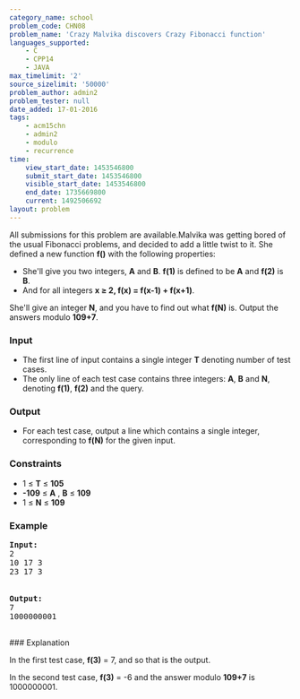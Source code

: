 ```yaml
---
category_name: school
problem_code: CHN08
problem_name: 'Crazy Malvika discovers Crazy Fibonacci function'
languages_supported:
    - C
    - CPP14
    - JAVA
max_timelimit: '2'
source_sizelimit: '50000'
problem_author: admin2
problem_tester: null
date_added: 17-01-2016
tags:
    - acm15chn
    - admin2
    - modulo
    - recurrence
time:
    view_start_date: 1453546800
    submit_start_date: 1453546800
    visible_start_date: 1453546800
    end_date: 1735669800
    current: 1492506692
layout: problem
---
```

All submissions for this problem are available.Malvika was getting bored of the usual Fibonacci problems, and decided to add a little twist to it. She defined a new function **f()** with the following properties:

- She'll give you two integers, **A** and **B**. **f(1)** is defined to be **A** and **f(2)** is **B**.
- And for all integers **x ≥ 2, f(x) = f(x-1) + f(x+1)**.

She'll give an integer **N**, and you have to find out what **f(N)** is. Output the answers modulo **109+7**.

### Input

- The first line of input contains a single integer **T** denoting number of test cases.
- The only line of each test case contains three integers: **A**, **B** and **N**, denoting **f(1)**, **f(2)** and the query.

### Output

- For each test case, output a line which contains a single integer, corresponding to **f(N)** for the given input.

### Constraints

- 1 ≤ **T** ≤ **105**
- **-109** ≤ **A** , **B** ≤ **109**
- 1 ≤ **N** ≤ **109**

### Example

<pre><b>Input:</b>
2
10 17 3
23 17 3


<b>Output:</b>
7
1000000001

</pre>### Explanation
In the first test case, **f(3)** = 7, and so that is the output.

In the second test case, **f(3)** = -6 and the answer modulo **109+7** is 1000000001.
